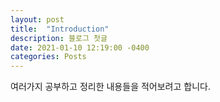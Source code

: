 ```yaml
---
layout: post
title:  "Introduction"
description: 블로그 첫글
date: 2021-01-10 12:19:00 -0400
categories: Posts
---
```


여러가지 공부하고 정리한 내용들을 적어보려고 합니다.
